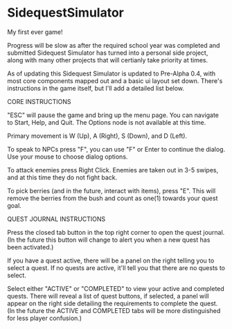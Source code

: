 # SidequestSimulator

My first ever game!

Progress will be slow as after the required school year was completed and submitted Sidequest Simulator has turned into a personal side project, along with many other projects that will certianly take priority at times. 

As of updating this Sidequest Simulator is updated to Pre-Alpha 0.4, with most core components mapped out and a basic ui layout set down.
There's instructions in the game itself, but I'll add a detailed list below. 


CORE INSTRUCTIONS

"ESC" will pause the game and bring up the menu page. You can navigate to Start, Help, and Quit. The Options node is not available at this time.

Primary movement is W (Up), A (Right), S (Down), and D (Left).

To speak to NPCs press "F", you can use "F" or Enter to continue the dialog. Use your mouse to choose dialog options.

To attack enemies press Right Click. Enemies are taken out in 3-5 swipes, and at this time they do not fight back.

To pick berries (and in the future, interact with items), press "E". This will remove the berries from the bush and count as one(1) towards your quest goal.


QUEST JOURNAL INSTRUCTIONS

Press the closed tab button in the top right corner to open the quest journal. (In the future this button will change to alert you when a new quest has been activated.)

If you have a quest active, there will be a panel on the right telling you to select a quest. If no quests are active, it'll tell you that there are no quests to select.

Select either "ACTIVE" or "COMPLETED" to view your active and completed quests. There will reveal a list of quest buttons, if selected, a panel will appear on the right side detailing the requirements to complete the quest. (In the future the ACTIVE and COMPLETED tabs will be more distinguished for less player confusion.)
